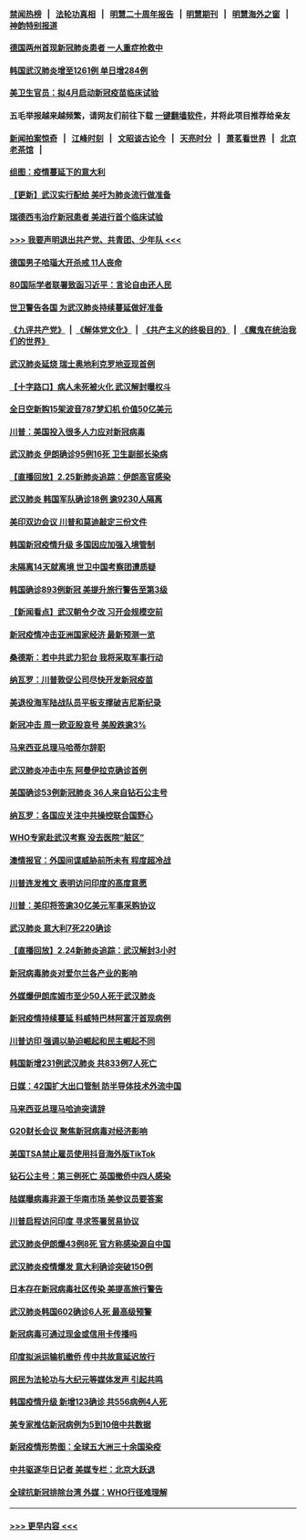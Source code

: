 #### [禁闻热榜](热点新闻.md?=0)  &nbsp;&nbsp;|&nbsp;&nbsp; [法轮功真相](https://github.com/gfw-breaker/truth/blob/master/README.md?=0) &nbsp;&nbsp;|&nbsp;&nbsp; [明慧二十周年报告](https://github.com/gfw-breaker/mh-reports/blob/master/README.md?=0) &nbsp;&nbsp;|&nbsp;&nbsp;[明慧期刊](https://github.com/gfw-breaker/mh-qikan) &nbsp;&nbsp;|&nbsp;&nbsp; [明慧海外之窗](https://github.com/gfw-breaker/mh-news/blob/master/README.md?=0) &nbsp;&nbsp;|&nbsp;&nbsp; [神韵特别报道](https://github.com/gfw-breaker/mh-news/blob/master/shenyun.md?=0)
#### [德国两州首现新冠肺炎患者 一人重症抢救中](../pages/nsc418/n11897548.md?t=02262202) 
#### [韩国武汉肺炎增至1261例 单日增284例](../pages/nsc418/n11897376.md?t=02262202) 
#### [美卫生官员：拟4月启动新冠疫苗临床试验](../pages/nsc418/n11896357.md?t=02262202) 
#### 五毛举报越来越频繁，请网友们前往下载 [一键翻墙软件](https://github.com/gfw-breaker/ssr-accounts)，并将此项目推荐给亲友
#### [新闻拍案惊奇](https://github.com/gfw-breaker/banned-news/blob/master/pages/link4.md) &nbsp;&nbsp;|&nbsp;&nbsp; [江峰时刻](https://github.com/gfw-breaker/banned-news/blob/master/pages/link4.md) &nbsp;&nbsp;|&nbsp;&nbsp; [文昭谈古论今](https://github.com/gfw-breaker/banned-news/blob/master/pages/link4.md) &nbsp;&nbsp;|&nbsp;&nbsp; [天亮时分](https://github.com/gfw-breaker/banned-news/blob/master/pages/link4.md) &nbsp;&nbsp;|&nbsp;&nbsp; [萧茗看世界](https://github.com/gfw-breaker/banned-news/blob/master/pages/link4.md) &nbsp;&nbsp;|&nbsp;&nbsp; [北京老茶馆](https://github.com/gfw-breaker/banned-news/blob/master/pages/link4.md) &nbsp;&nbsp;|&nbsp;&nbsp; 
#### [组图：疫情蔓延下的意大利](../pages/nsc418/n11894159.md?t=02262202) 
#### [【更新】武汉实行配给 美吁为肺炎流行做准备](../pages/nsc418/n11890652.md?t=02262202) 
#### [瑞德西韦治疗新冠患者 美进行首个临床试验](../pages/nsc418/n11895845.md?t=02262202) 
#### [>>> 我要声明退出共产党、共青团、少年队 <<<](https://github.com/begood0513/goodnews/blob/master/quit/letter.md) 
#### [德国男子哈瑙大开杀戒 11人丧命](../pages/nsc418/n11895317.md?t=02262202) 
#### [80国际学者联署致函习近平：言论自由还人民](../pages/nsc418/n11895601.md?t=02262202) 
#### [世卫警告各国 为武汉肺炎持续蔓延做好准备](../pages/nsc418/n11895336.md?t=02262202) 
#### [《九评共产党》](https://github.com/begood0513/9ping.md/blob/master/README.md) &nbsp;|&nbsp; [《解体党文化》](../../../../jtdwh.md/blob/master/README.md)  &nbsp;|&nbsp; [《共产主义的终极目的》](../../../../gczydzjmd.md/blob/master/README.md) &nbsp;|&nbsp; [《魔鬼在统治我们的世界》](../../../../mgztzwmdsj.md/blob/master/README.md) 
#### [武汉肺炎延烧 瑞士奥地利克罗地亚现首例](../pages/nsc418/n11895444.md?t=02262202) 
#### [【十字路口】病人未死被火化 武汉解封曝权斗](../pages/nsc418/n11893784.md?t=02262202) 
#### [全日空新购15架波音787梦幻机 价值50亿美元](../pages/nsc418/n11895154.md?t=02262202) 
#### [川普：美国投入很多人力应对新冠病毒](../pages/nsc418/n11894977.md?t=02262202) 
#### [武汉肺炎 伊朗确诊95例16死 卫生副部长染病](../pages/nsc418/n11894906.md?t=02262202) 
#### [【直播回放】2.25新肺炎追踪：伊朗高官感染](../pages/nsc418/n11894749.md?t=02262202) 
#### [武汉肺炎 韩国军队确诊18例 逾9230人隔离](../pages/nsc418/n11894703.md?t=02262202) 
#### [美印双边会议 川普和莫迪敲定三份文件](../pages/nsc418/n11894247.md?t=02262202) 
#### [韩国新冠疫情升级 多国因应加强入境管制](../pages/nsc418/n11894334.md?t=02262202) 
#### [未隔离14天就离境 世卫中国考察团遭质疑](../pages/nsc418/n11893756.md?t=02262202) 
#### [韩国确诊893例新冠 美提升旅行警告至第3级](../pages/nsc418/n11893662.md?t=02262202) 
#### [【新闻看点】武汉朝令夕改 习开会规模空前](../pages/nsc418/n11892858.md?t=02262202) 
#### [新冠疫情冲击亚洲国家经济 最新预测一览](../pages/nsc418/n11893339.md?t=02262202) 
#### [桑德斯：若中共武力犯台 我将采取军事行动](../pages/nsc418/n11893282.md?t=02262202) 
#### [纳瓦罗：川普敦促公司尽快开发新冠疫苗](../pages/nsc418/n11893211.md?t=02262202) 
#### [美退役海军陆战队员平板支撑破吉尼斯纪录](../pages/nsc418/n11893022.md?t=02262202) 
#### [新冠冲击 周一欧亚股哀号 美股跌逾3%](../pages/nsc418/n11892648.md?t=02262202) 
#### [马来西亚总理马哈蒂尔辞职](../pages/nsc418/n11892792.md?t=02262202) 
#### [武汉肺炎冲击中东 阿曼伊拉克确诊首例](../pages/nsc418/n11892871.md?t=02262202) 
#### [美国确诊53例新冠肺炎 36人来自钻石公主号](../pages/nsc418/n11892877.md?t=02262202) 
#### [纳瓦罗：各国应关注中共操控联合国野心](../pages/nsc418/n11892856.md?t=02262202) 
#### [WHO专家赴武汉考察 没去医院“脏区”](../pages/nsc418/n11892736.md?t=02262202) 
#### [澳情报官：外国间谍威胁前所未有 程度超冷战](../pages/nsc418/n11892672.md?t=02262202) 
#### [川普连发推文 表明访问印度的高度意愿](../pages/nsc418/n11891927.md?t=02262202) 
#### [川普：美印将签逾30亿美元军事采购协议](../pages/nsc418/n11892494.md?t=02262202) 
#### [武汉肺炎 意大利7死220确诊](../pages/nsc418/n11892166.md?t=02262202) 
#### [【直播回放】2.24新肺炎追踪：武汉解封3小时](../pages/nsc418/n11892242.md?t=02262202) 
#### [新冠病毒肺炎对爱尔兰各产业的影响](../pages/nsc418/n11892328.md?t=02262202) 
#### [外媒爆伊朗库姆市至少50人死于武汉肺炎](../pages/nsc418/n11891996.md?t=02262202) 
#### [新冠疫情持续蔓延 科威特巴林阿富汗首现病例](../pages/nsc418/n11892052.md?t=02262202) 
#### [川普访印 强调以胁迫崛起和民主崛起不同](../pages/nsc418/n11891855.md?t=02262202) 
#### [韩国新增231例武汉肺炎 共833例7人死亡](../pages/nsc418/n11891919.md?t=02262202) 
#### [日媒：42国扩大出口管制 防半导体技术外流中国](../pages/nsc418/n11891730.md?t=02262202) 
#### [马来西亚总理马哈迪突请辞](../pages/nsc418/n11891521.md?t=02262202) 
#### [G20财长会议 聚焦新冠病毒对经济影响](../pages/nsc418/n11890400.md?t=02262202) 
#### [美国TSA禁止雇员使用抖音海外版TikTok](../pages/nsc418/n11890500.md?t=02262202) 
#### [钻石公主号：第三例死亡 英国撤侨中四人感染](../pages/nsc418/n11890293.md?t=02262202) 
#### [陆媒曝病毒非源于华南市场 美参议员要答案](../pages/nsc418/n11890306.md?t=02262202) 
#### [川普启程访问印度 寻求签署贸易协议](../pages/nsc418/n11890275.md?t=02262202) 
#### [武汉肺炎伊朗爆43例8死 官方称感染源自中国](../pages/nsc418/n11890128.md?t=02262202) 
#### [武汉肺炎疫情爆发 意大利确诊突破150例](../pages/nsc418/n11889926.md?t=02262202) 
#### [日本存在新冠病毒社区传染 美提高旅行警告](../pages/nsc418/n11889917.md?t=02262202) 
#### [武汉肺炎韩国602确诊6人死 最高级预警](../pages/nsc418/n11889715.md?t=02262202) 
#### [新冠病毒可通过现金或信用卡传播吗](../pages/nsc418/n11886629.md?t=02262202) 
#### [印度拟派运输机撤侨 传中共故意延迟放行](../pages/nsc418/n11889362.md?t=02262202) 
#### [网民为法轮功与大纪元等媒体发声 引起共鸣](../pages/nsc418/n11889143.md?t=02262202) 
#### [韩国疫情升级 新增123确诊 共556病例4人死](../pages/nsc418/n11888882.md?t=02262202) 
#### [美专家推估新冠病例为5到10倍中共数据](../pages/nsc418/n11884404.md?t=02262202) 
#### [新冠疫情形势图：全球五大洲三十余国染疫](../pages/nsc418/n11888454.md?t=02262202) 
#### [中共驱逐华日记者 美媒专栏：北京大跃退](../pages/nsc418/n11888453.md?t=02262202) 
#### [全球抗新冠排除台湾 外媒：WHO行径难理解](../pages/nsc418/n11888248.md?t=02262202) 

----
#### [ >>> 更早内容 <<< ](../indexes/nsc418-earlier.md)
